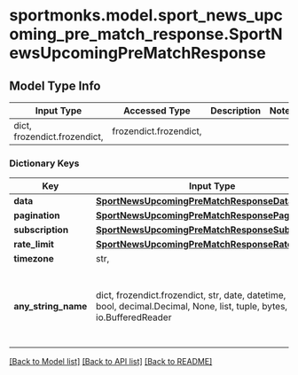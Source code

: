 # sportmonks.model.sport_news_upcoming_pre_match_response.SportNewsUpcomingPreMatchResponse

## Model Type Info
Input Type | Accessed Type | Description | Notes
------------ | ------------- | ------------- | -------------
dict, frozendict.frozendict,  | frozendict.frozendict,  |  | 

### Dictionary Keys
Key | Input Type | Accessed Type | Description | Notes
------------ | ------------- | ------------- | ------------- | -------------
**data** | [**SportNewsUpcomingPreMatchResponseData**](SportNewsUpcomingPreMatchResponseData.md) | [**SportNewsUpcomingPreMatchResponseData**](SportNewsUpcomingPreMatchResponseData.md) |  | [optional] 
**pagination** | [**SportNewsUpcomingPreMatchResponsePagination**](SportNewsUpcomingPreMatchResponsePagination.md) | [**SportNewsUpcomingPreMatchResponsePagination**](SportNewsUpcomingPreMatchResponsePagination.md) |  | [optional] 
**subscription** | [**SportNewsUpcomingPreMatchResponseSubscription**](SportNewsUpcomingPreMatchResponseSubscription.md) | [**SportNewsUpcomingPreMatchResponseSubscription**](SportNewsUpcomingPreMatchResponseSubscription.md) |  | [optional] 
**rate_limit** | [**SportNewsUpcomingPreMatchResponseRateLimit**](SportNewsUpcomingPreMatchResponseRateLimit.md) | [**SportNewsUpcomingPreMatchResponseRateLimit**](SportNewsUpcomingPreMatchResponseRateLimit.md) |  | [optional] 
**timezone** | str,  | str,  |  | [optional] 
**any_string_name** | dict, frozendict.frozendict, str, date, datetime, int, float, bool, decimal.Decimal, None, list, tuple, bytes, io.FileIO, io.BufferedReader | frozendict.frozendict, str, BoolClass, decimal.Decimal, NoneClass, tuple, bytes, FileIO | any string name can be used but the value must be the correct type | [optional]

[[Back to Model list]](../../README.md#documentation-for-models) [[Back to API list]](../../README.md#documentation-for-api-endpoints) [[Back to README]](../../README.md)

